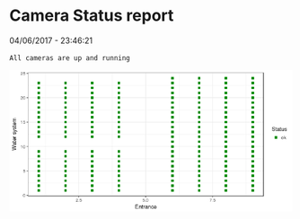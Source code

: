 Camera Status report
================
04/06/2017 - 23:46:21

    All cameras are up and running

![](camreport_files/figure-markdown_github/unnamed-chunk-2-1.png)
